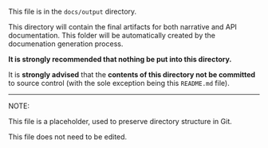 This file is in the `docs/output` directory.

This directory will contain the final artifacts for both narrative and API documentation. 
This folder will be automatically created by the documenation generation process.

**It is strongly recommended that nothing be put into this directory.**

It is **strongly advised** that the **contents of this directory not be committed** to source control 
(with the sole exception being this `README.md` file).

---

NOTE: 

This file is a placeholder, used to preserve directory structure in Git.

This file does not need to be edited.
